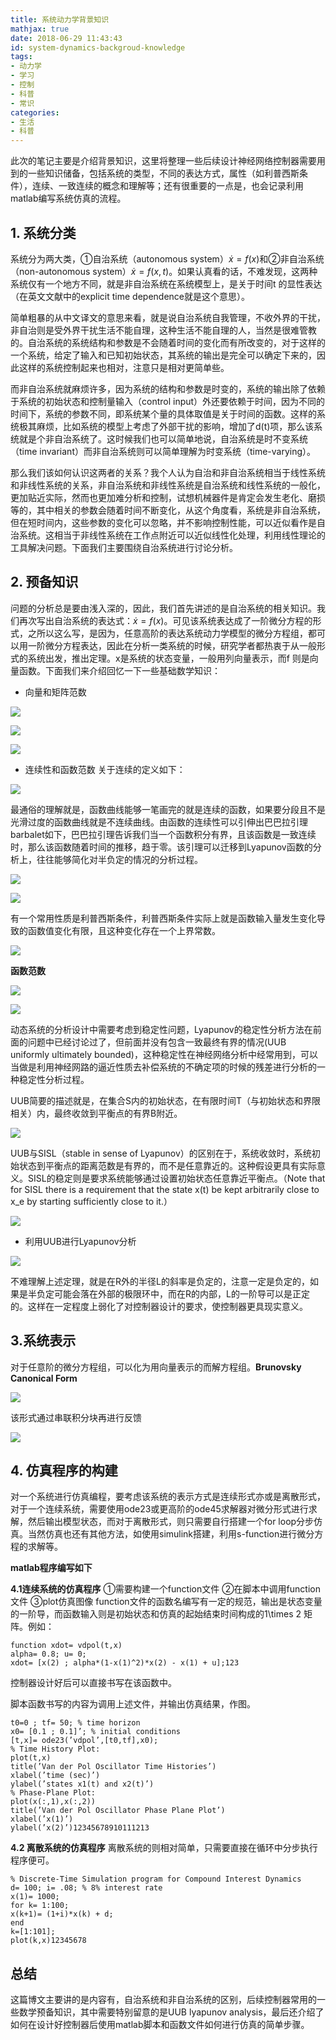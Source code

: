 ```yaml
---
title: 系统动力学背景知识
mathjax: true
date: 2018-06-29 11:43:43
id: system-dynamics-backgroud-knowledge
tags:
- 动力学
- 学习
- 控制
- 科普
- 常识
categories:
- 生活
- 科普
---
```


此次的笔记主要是介绍背景知识，这里将整理一些后续设计神经网络控制器需要用到的一些知识储备，包括系统的类型，不同的表达方式，属性（如利普西斯条件），连续、一致连续的概念和理解等；还有很重要的一点是，也会记录利用matlab编写系统仿真的流程。

<!---more--->

## 1. 系统分类

系统分为两大类，①自治系统（autonomous system）$\dot{x}=f(x)$和②非自治系统（non-autonomous system）$\dot{x}=f(x,t)$。如果认真看的话，不难发现，这两种系统仅有一个地方不同，就是非自治系统在系统模型上，是关于时间t 的显性表达（在英文文献中的explicit time dependence就是这个意思）。

简单粗暴的从中文译文的意思来看，就是说自治系统自我管理，不收外界的干扰，非自治则是受外界干扰生活不能自理，这种生活不能自理的人，当然是很难管教的。自治系统的系统结构和参数是不会随着时间的变化而有所改变的，对于这样的一个系统，给定了输入和已知初始状态，其系统的输出是完全可以确定下来的，因此这样的系统控制起来也相对，注意只是相对更简单些。

而非自治系统就麻烦许多，因为系统的结构和参数是时变的，系统的输出除了依赖于系统的初始状态和控制量输入（control input）外还要依赖于时间，因为不同的时间下，系统的参数不同，即系统某个量的具体取值是关于时间的函数。这样的系统极其麻烦，比如系统的模型上考虑了外部干扰的影响，增加了d(t)项，那么该系统就是个非自治系统了。这时候我们也可以简单地说，自治系统是时不变系统（time invariant）而非自治系统则可以简单理解为时变系统（time-varying）。

那么我们该如何认识这两者的关系？我个人认为自治和非自治系统相当于线性系统和非线性系统的关系，非自治系统和非线性系统是自治系统和线性系统的一般化，更加贴近实际，然而也更加难分析和控制，试想机械器件是肯定会发生老化、磨损等的，其中相关的参数会随着时间不断变化，从这个角度看，系统是非自治系统，但在短时间内，这些参数的变化可以忽略，并不影响控制性能，可以近似看作是自治系统。这相当于非线性系统在工作点附近可以近似线性化处理，利用线性理论的工具解决问题。下面我们主要围绕自治系统进行讨论分析。

## 2. 预备知识

问题的分析总是要由浅入深的，因此，我们首先讲述的是自治系统的相关知识。我们再次写出自治系统的表达式：$\dot{x}=f(x)$。可见该系统表达成了一阶微分方程的形式，之所以这么写，是因为，任意高阶的表达系统动力学模型的微分方程组，都可以用一阶微分方程表达，因此在分析一类系统的时候，研究学者都热衷于从一般形式的系统出发，推出定理。x是系统的状态变量，一般用列向量表示，而f 则是向量函数。下面我们来介绍回忆一下一些基础数学知识：

- 向量和矩阵范数 

![](http://img.shihuidaren.cn/control/13.png) 

![](http://img.shihuidaren.cn/control/131.png)

![](http://img.shihuidaren.cn/control/132.png) 

- 连续性和函数范数 
  关于连续的定义如下： 

![](http://img.shihuidaren.cn/control/14.png) 

最通俗的理解就是，函数曲线能够一笔画完的就是连续的函数，如果要分段且不是光滑过度的函数曲线就是不连续曲线。由函数的连续性可以引伸出巴巴拉引理barbalet如下，巴巴拉引理告诉我们当一个函数积分有界，且该函数是一致连续时，那么该函数随着时间的推移，趋于零。该引理可以迁移到Lyapunov函数的分析上，往往能够简化对半负定的情况的分析过程。 

![](http://img.shihuidaren.cn/control/15.png) 

![](http://img.shihuidaren.cn/control/16.png) 

有一个常用性质是利普西斯条件，利普西斯条件实际上就是函数输入量发生变化导致的函数值变化有限，且这种变化存在一个上界常数。 

![](http://img.shihuidaren.cn/control/17.png) 

**函数范数** 

![](http://img.shihuidaren.cn/control/18.png) 

![](http://img.shihuidaren.cn/control/19.png) 

动态系统的分析设计中需要考虑到稳定性问题，Lyapunov的稳定性分析方法在前面的问题中已经讨论过了，但前面并没有包含一致最终有界的情况(UUB uniformly ultimately bounded)，这种稳定性在神经网络分析中经常用到，可以当做是利用神经网路的逼近性质去补偿系统的不确定项的时候的残差进行分析的一种稳定性分析过程。

UUB简要的描述就是，在集合S内的初始状态，在有限时间T（与初始状态和界限相关）内，最终收敛到平衡点的有界B附近。 

![](http://img.shihuidaren.cn/control/20.png) 

UUB与SISL（stable in sense of Lyapunov）的区别在于，系统收敛时，系统初始状态到平衡点的距离范数是有界的，而不是任意靠近的。这种假设更具有实际意义。SISL的稳定则是要求系统能够通过设置初始状态任意靠近平衡点。（Note that for SISL there is a requirement that the state x(t) be kept arbitrarily close to x_e by starting sufficiently close to it.） 

![](http://img.shihuidaren.cn/control/21.png) 

- 利用UUB进行Lyapunov分析 

![](http://img.shihuidaren.cn/control/22.png) 

不难理解上述定理，就是在R外的半径L的斜率是负定的，注意一定是负定的，如果是半负定可能会落在外部的极限环中，而在R的内部，L的一阶导可以是正定的。这样在一定程度上弱化了对控制器设计的要求，使控制器更具现实意义。

## 3.系统表示

对于任意阶的微分方程组，可以化为用向量表示的而解方程组。**Brunovsky Canonical Form** 

![](http://img.shihuidaren.cn/control/23.png) 

该形式通过串联积分块再进行反馈 

![](http://img.shihuidaren.cn/control/24.png) 

## 4. 仿真程序的构建

对一个系统进行仿真编程，要考虑该系统的表示方式是连续形式亦或是离散形式，对于一个连续系统，需要使用ode23或更高阶的ode45求解器对微分形式进行求解，然后输出模型状态，而对于离散形式，则只需要自行搭建一个for loop分步仿真。当然仿真也还有其他方法，如使用simulink搭建，利用s-function进行微分方程的求解等。

**matlab程序编写如下**

**4.1连续系统的仿真程序** 
①需要构建一个function文件 
②在脚本中调用function文件 
③plot仿真图像 
function文件的函数名编写有一定的规范，输出是状态变量的一阶导，而函数输入则是初始状态和仿真的起始结束时间构成的1\times 2 矩阵。例如：

```
function xdot= vdpol(t,x)
alpha= 0.8; u= 0;
xdot= [x(2) ; alpha*(1-x(1)^2)*x(2) - x(1) + u];123
```

控制器设计好后可以直接书写在该函数中。

脚本函数书写的内容为调用上述文件，并输出仿真结果，作图。

```
t0=0 ; tf= 50; % time horizon
x0= [0.1 ; 0.1]’; % initial conditions
[t,x]= ode23(’vdpol’,[t0,tf],x0);
% Time History Plot:
plot(t,x)
title(’Van der Pol Oscillator Time Histories’)
xlabel(’time (sec)’)
ylabel(’states x1(t) and x2(t)’)
% Phase-Plane Plot:
plot(x(:,1),x(:,2))
title(’Van der Pol Oscillator Phase Plane Plot’)
xlabel(’x(1)’)
ylabel(’x(2)’)12345678910111213
```

**4.2 离散系统的仿真程序** 
离散系统的则相对简单，只需要直接在循环中分步执行程序便可。

```
% Discrete-Time Simulation program for Compound Interest Dynamics
d= 100; i= .08; % 8% interest rate
x(1)= 1000;
for k= 1:100;
x(k+1)= (1+i)*x(k) + d;
end
k=[1:101];
plot(k,x)12345678
```

## 总结

这篇博文主要讲的是内容有，自治系统和非自治系统的区别，后续控制器常用的一些数学预备知识，其中需要特别留意的是UUB lyapunov analysis，最后还介绍了如何在设计好控制器后使用matlab脚本和函数文件如何进行仿真的简单步骤。